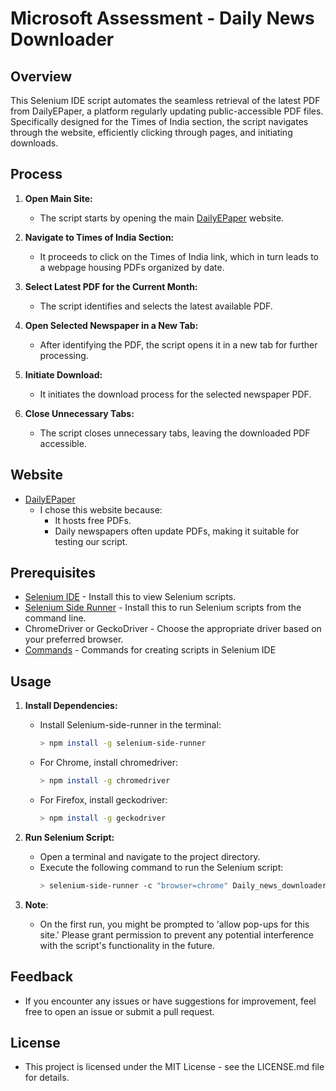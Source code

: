# Microsoft Assessment - Daily News Downloader

## Overview
This Selenium IDE script automates the seamless retrieval of the latest PDF from DailyEPaper, a platform regularly updating public-accessible PDF files. Specifically designed for the Times of India section, the script navigates through the website, efficiently clicking through pages, and initiating downloads.

## Process 
1. **Open Main Site:**
   - The script starts by opening the main [DailyEPaper](https://www.dailyepaper.in/daily-news/) website.

2. **Navigate to Times of India Section:**
   - It proceeds to click on the Times of India link, which in turn leads to a webpage housing PDFs organized by date.

3. **Select Latest PDF for the Current Month:**
   - The script identifies and selects the latest available PDF.

4. **Open Selected Newspaper in a New Tab:**
   - After identifying the PDF, the script opens it in a new tab for further processing.

5. **Initiate Download:**
   - It initiates the download process for the selected newspaper PDF.

6. **Close Unnecessary Tabs:**
   - The script closes unnecessary tabs, leaving the downloaded PDF accessible.

## Website
- [DailyEPaper](https://www.dailyepaper.in/daily-news/)
  - I chose this website because:
    - It hosts free PDFs.
    - Daily newspapers often update PDFs, making it suitable for testing our script.

## Prerequisites
- [Selenium IDE](https://www.selenium.dev/selenium-ide/) - Install this to view Selenium scripts.
- [Selenium Side Runner](https://www.seleniumhq.org/selenium-ide/docs/en/introduction/command-line-runner/) - Install this to run Selenium scripts from the command line.
- ChromeDriver or GeckoDriver - Choose the appropriate driver based on your preferred browser.
- [Commands](https://www.seleniumhq.org/selenium-ide/docs/en/api/commands) - Commands for creating scripts in Selenium IDE

## Usage
1. **Install Dependencies:**
   - Install Selenium-side-runner in the terminal:
     ```bash
     > npm install -g selenium-side-runner
     ```
   - For Chrome, install chromedriver:
     ```bash
     > npm install -g chromedriver
     ```
   - For Firefox, install geckodriver:
     ```bash
     > npm install -g geckodriver
     ```

2. **Run Selenium Script:**
   - Open a terminal and navigate to the project directory.
   - Execute the following command to run the Selenium script:
     ```bash
     > selenium-side-runner -c "browser=chrome" Daily_news_downloader.side
     ```

3. **Note**:
   - On the first run, you might be prompted to 'allow pop-ups for this site.' Please grant permission to prevent any potential interference with the script's functionality in the future.

## Feedback
   - If you encounter any issues or have suggestions for improvement, feel free to open an issue or submit a pull request.

## License
   - This project is licensed under the MIT License - see the LICENSE.md file for details.
